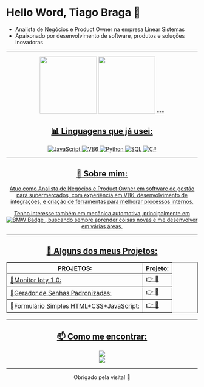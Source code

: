 # Hello Word, Tiago Braga 👋

- Analista de Negócios e Product Owner na empresa Linear Sistemas
- Apaixonado por desenvolvimento de software, produtos e soluções inovadoras

---
 <div align="center">
  <a href="https://github.com/brstiago">
  <img height="150em" src="https://github-readme-stats.vercel.app/api?username=brstiago&show_icons=true&theme=radical&include_all_commits=true&count_private=true"/>
     <img height="150em" src="https://github-readme-stats.vercel.app/api/top-langs/?username=brstiago&layout=compact&langs_count=7&theme=radical"/>
---

## 📊 Linguagens que já usei:

<!-- START LANGUAGE STATS -->
![JavaScript](https://img.shields.io/badge/-JavaScript-F7DF1E?style=flat&logo=javascript&logoColor=black)
![VB6](https://img.shields.io/badge/-VB6-5C2D91?style=flat&logo=visual-basic&logoColor=white)
![Python](https://img.shields.io/badge/-Python-3776AB?style=flat&logo=python&logoColor=white)
![SQL](https://img.shields.io/badge/-SQL-4479A1?style=flat&logo=mysql&logoColor=white)
![C#](https://img.shields.io/badge/-C%23-239120?style=flat&logo=csharp&logoColor=white)
<!-- END LANGUAGE STATS -->

---

## 💼 Sobre mim:

Atuo como Analista de Negócios e Product Owner em software de gestão para supermercados, com experiência em VB6, desenvolvimento de integrações, e criação de ferramentas para melhorar processos internos.

Tenho interesse também em mecânica automotiva, principalmente em <img src="https://aleen42.github.io/badges/src/bmw.svg" alt="BMW Badge"> , buscando sempre aprender coisas novas e me desenvolver em várias áreas.

---

## 🚀 Alguns dos meus Projetos:

<p align="center" >

<table border="1">
<colgroup>
<col><col align="char" char=".">
<thead>
<tr><th> PROJETOS: </th><th>Projeto:</th></tr>
<tbody>


<tr><td>🤖Monitor Ioty 1.0:    </td><td> 👉<a href="https://github.com/brstiago/iOTY-Monitor---Extens-o-Cromhium.git"> 💾</a>   </td></tr>
<tr><td>🤖Gerador de Senhas Padronizadas:   </td><td> 👉<a href="https://github.com/brstiago/Gerador-de-Senhas-.git"> 💾</a>      </td></tr>
<tr><td>🤖Formulário Simples HTML+CSS+JavaScript:  </td><td> 👉<a href="https://github.com/brstiago/Formul-rio-HTML-CSS.git"> 💾</a>   </td></td></tr>


</tbody>
</table>

</p>

---

## 📫 Como me encontrar:

 <a href = "mailto:tiago.braga.com"><img src="https://img.shields.io/badge/Email-000000?style=for-the-badge&logo=apple&logoColor=white" target="_blank"></a>  	
  <a href="https://www.linkedin.com/in/tiago-braga/" target="_blank"><img src="https://img.shields.io/badge/-LinkedIn-%230077B5?style=for-the-badge&logo=linkedin&logoColor=white" target="_blank"></a> 

---

Obrigado pela visita! 🙌
